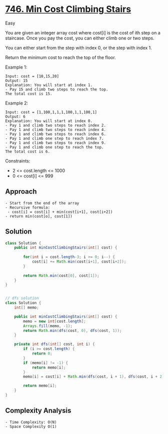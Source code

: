 # [746. Min Cost Climbing Stairs](https://leetcode.com/problems/min-cost-climbing-stairs/)
Easy


You are given an integer array cost where cost[i] is the cost of ith step on a staircase. Once you pay the cost, you can either climb one or two steps.

You can either start from the step with index 0, or the step with index 1.

Return the minimum cost to reach the top of the floor.

 

Example 1:
```
Input: cost = [10,15,20]
Output: 15
Explanation: You will start at index 1.
- Pay 15 and climb two steps to reach the top.
The total cost is 15.
```
Example 2:
```
Input: cost = [1,100,1,1,1,100,1,1,100,1]
Output: 6
Explanation: You will start at index 0.
- Pay 1 and climb two steps to reach index 2.
- Pay 1 and climb two steps to reach index 4.
- Pay 1 and climb two steps to reach index 6.
- Pay 1 and climb one step to reach index 7.
- Pay 1 and climb two steps to reach index 9.
- Pay 1 and climb one step to reach the top.
The total cost is 6.
 ```

Constraints:

- 2 <= cost.length <= 1000
- 0 <= cost[i] <= 999

## Approach
```
- Start from the end of the array
- Recursive formula:
 - cost[i] = cost[i] + min(cost[i+1], cost[i+2])
- return min(cost[o], cost[1])
```

## Solution
```java
class Solution {
    public int minCostClimbingStairs(int[] cost) {
        
        for(int i = cost.length-3; i >= 0; i--) {
            cost[i] += Math.min(cost[i+1], cost[i+2]);
        }
        
        return Math.min(cost[0], cost[1]);
    }    
}


// dfs solution
class Solution {
    int[] memo;

    public int minCostClimbingStairs(int[] cost) {
        memo = new int[cost.length];
        Arrays.fill(memo, -1);
        return Math.min(dfs(cost, 0), dfs(cost, 1));
    }

    private int dfs(int[] cost, int i) {
        if (i >= cost.length) {
            return 0;
        }
        if (memo[i] != -1) {
            return memo[i];
        }
        memo[i] = cost[i] + Math.min(dfs(cost, i + 1), dfs(cost, i + 2));

        return memo[i];
    }
}
```

## Complexity Analysis
```
- Time Complexity: O(N)
- Space Complexity O(1)
```
